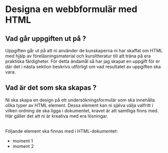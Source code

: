 
# Designa en webbformulär med HTML 

## Vad går uppgiften ut på ?

Uppgiften går ut på att ni använder de kunskaperna ni har skaffat om HTML med hjälp av föreläsningsmaterial och kurslitteratur
till att träna på era praktiska färdigheter. För detta ändamål så har jag skapat en uppgift för er där det i nästa sektion beskrivs 
utförligt om vad resultatet av uppgiften ska vara.

## Vad är det som ska skapas ?

Ni ska skapa en design på ett undersökningsformulär som ska innehålla olika typer av HTML element. 
Dessa element kan ni själva välja valfritt i vilken ordning de ska ligga i dokumentet, kravet är att samtliga finns
med. Här gäller det att ni är kreativa med era lösningar.  

<br>
Följande element ska finnas med i HTML-dokumentet:

<br>

* moment 1
* moment 2






